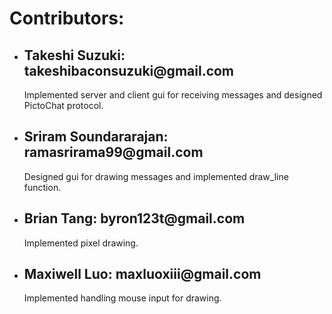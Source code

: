 <h1>Contributors:</h1>

<ul>
  <li>
    <h2>Takeshi Suzuki: takeshibaconsuzuki@gmail.com</h2>
    <p>Implemented server and client gui for receiving messages and designed PictoChat protocol.</p>
  </li>
  <li>
    <h2>Sriram Soundararajan: ramasrirama99@gmail.com</h2>
    <p>Designed gui for drawing messages and implemented draw_line function.</p>
  </li>
  <li>
    <h2>Brian Tang: byron123t@gmail.com</h2>
    <p>Implemented pixel drawing.</p>
  </li>
  <li>
    <h2>Maxiwell Luo: maxluoxiii@gmail.com</h2>
    <p>Implemented handling mouse input for drawing.</p>
  </li>
</ul>
